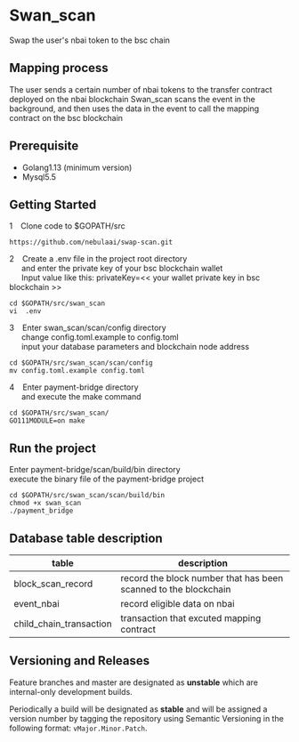 # Swan_scan
Swap the user's nbai token to the bsc chain

## Mapping process
The user sends a certain number of nbai tokens to the transfer contract deployed on the nbai blockchain <tr>
Swan_scan scans the event in the background, and then uses the data in the event to call the mapping contract on the bsc blockchain

## Prerequisite
- Golang1.13 (minimum version)
- Mysql5.5

## Getting Started

1 &ensp;  Clone code to $GOPATH/src
```console
https://github.com/nebulaai/swap-scan.git
```

2 &ensp;  Create a .env file in the project root directory <br>
&ensp;  &ensp; and enter the private key of your bsc blockchain wallet <br>
&ensp;  &ensp; Input value like this:  privateKey=<< your wallet private key in bsc blockchain >>
```console
cd $GOPATH/src/swan_scan
vi  .env
```

3 &ensp;  Enter swan_scan/scan/config directory <br>
&ensp;  &ensp;     change config.toml.example to config.toml  <br>
&ensp;  &ensp; input your database parameters and blockchain node address
```console
cd $GOPATH/src/swan_scan/scan/config
mv config.toml.example config.toml
```

4 &ensp; Enter payment-bridge directory <br>
&ensp; &ensp;  and execute the make command
```console
cd $GOPATH/src/swan_scan/
GO111MODULE=on make
```

## Run the project   
Enter payment-bridge/scan/build/bin directory <br> 
execute the binary file of the payment-bridge project
```console
cd $GOPATH/src/swan_scan/scan/build/bin
chmod +x swan_scan
./payment_bridge
```


## Database table description

|table                     |description       |
|--------------------------|------------------|
|block_scan_record         |record the block number that has been scanned to the blockchain|
|event_nbai                |record eligible data on nbai            |
|child_chain_transaction   |transaction that excuted mapping contract   |



## Versioning and Releases

Feature branches and master are designated as **unstable** which are internal-only development builds.

Periodically a build will be designated as **stable** and will be assigned a version number by tagging the repository
using Semantic Versioning in the following format: `vMajor.Minor.Patch`.
